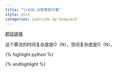 ```yaml
---
title: "lc416.分割等和子集"
style: post
categories: Leetcode dp knapsack
---
```


[题目链接](https://leetcode-cn.com/problems/partition-equal-subset-sum/)



这个算法的时间复杂度是O（N），空间复杂度是O（N）。

{% highlight python %}



{% endhighlight %}

